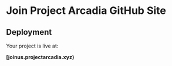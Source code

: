 # Join Project Arcadia GitHub Site

## Deployment

Your project is live at:

**[joinus.projectarcadia.xyz)**

